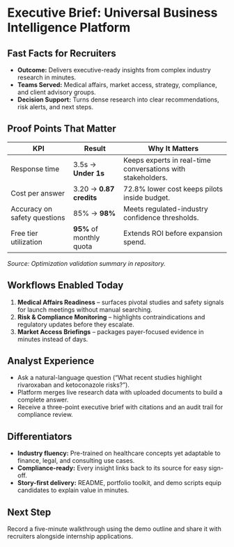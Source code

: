 # Executive Brief: Universal Business Intelligence Platform

## Fast Facts for Recruiters

- **Outcome:** Delivers executive-ready insights from complex industry research in minutes.
- **Teams Served:** Medical affairs, market access, strategy, compliance, and client advisory groups.
- **Decision Support:** Turns dense research into clear recommendations, risk alerts, and next steps.

## Proof Points That Matter

| KPI                          | Result                   | Why It Matters                                              |
| ---------------------------- | ------------------------ | ----------------------------------------------------------- |
| Response time                | 3.5s → **Under 1s**      | Keeps experts in real-time conversations with stakeholders. |
| Cost per answer              | 3.20 → **0.87 credits**  | 72.8% lower cost keeps pilots inside budget.                |
| Accuracy on safety questions | 85% → **98%**            | Meets regulated-industry confidence thresholds.             |
| Free tier utilization        | **95%** of monthly quota | Extends ROI before expansion spend.                         |

_Source: Optimization validation summary in repository._

## Workflows Enabled Today

1. **Medical Affairs Readiness** – surfaces pivotal studies and safety signals for launch meetings without manual searching.
2. **Risk & Compliance Monitoring** – highlights contraindications and regulatory updates before they escalate.
3. **Market Access Briefings** – packages payer-focused evidence in minutes instead of days.

## Analyst Experience

- Ask a natural-language question (“What recent studies highlight rivaroxaban and ketoconazole risks?”).
- Platform merges live research data with uploaded documents to build a complete answer.
- Receive a three-point executive brief with citations and an audit trail for compliance review.

## Differentiators

- **Industry fluency:** Pre-trained on healthcare concepts yet adaptable to finance, legal, and consulting use cases.
- **Compliance-ready:** Every insight links back to its source for easy sign-off.
- **Story-first delivery:** README, portfolio toolkit, and demo scripts equip candidates to explain value in minutes.

## Next Step

Record a five-minute walkthrough using the demo outline and share it with recruiters alongside internship applications.
